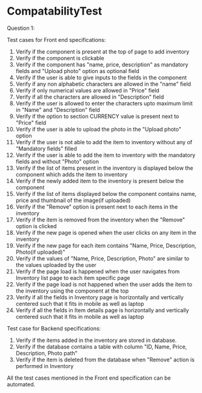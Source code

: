 # CompatabilityTest

Question 1:

Test cases for Front end specifications:
1. Verify if the component is present at the top of page to add inventory
2. Verify if the component is clickable
3. Verify if the component has "name, price, description" as mandatory fields and "Upload photo" option as optional field
4. Verify if the user is able to give inputs to the fields in the component
5. Verify if any non alphabetic characters are allowed in the "name" field
6. Verify if only numerical values are allowed in "Price" field
7. Verify if all the characters are allowed in "Description" field
8. Verify if the user is allowed to enter the characters upto maximum limit in "Name" and "Description" field
9. Verify if the option to section CURRENCY value is present next to "Price" field
10. Verify if the user is able to upload the photo in the "Upload photo" option
11. Verify if the user is not able to add the item to inventory without any of "Mandatory fields" filled
12. Verify if the user is able to add the item to inventory with the mandatory fields and without "Photo" option
13. Verify if the list of items present in the inventory is displayed below the component which adds the item to inventory
14. Verify if the newly added item to the inventory is present below the component
15. Verify if the list of items displayed below the component contains name, price and thumbnail of the image(if uploaded)
16. Verify if the "Remove" option is present next to each items in the inventory
17. Verify if the item is removed from the inventory when the "Remove" option is clicked
18. Verify if the new page is opened when the user clicks on any item in the inventory
19. Verify if the new page for each item contains "Name, Price, Description, Photo(if uploaded)"
20. Verify if the values of "Name, Price, Description, Photo" are similar to the values uploaded by the user
21. Verify if the page load is happened when the user navigates from Inventory list page to each item specific page
22. Verify if the page load is not happened when the user adds the item to the inventory using the component at the top
23. Verify if all the fields in Inventory page is horizontally and vertically centered such that it fits in mobile as well as laptop
24. Verify if all the fields in Item details page is horizontally and vertically centered such that it fits in mobile as well as laptop

Test case for Backend specifications:
1. Verify if the items added in the inventory are stored in database.
2. Verify if the database contains a table with column "ID, Name, Price, Description, Photo path"
3. Verify if the item is deleted from the database when "Remove" action is performed in Inventory

All the test cases mentioned in the Front end specification can be automated.
